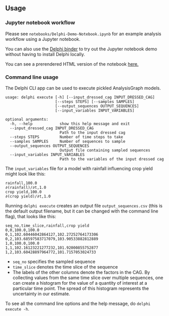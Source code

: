 ## Usage

### Jupyter notebook workflow

Please see `notebooks/Delphi-Demo-Notebook.ipynb` for an example analysis
workflow using a Jupyter notebook.

You can also use the [Delphi binder](https://mybinder.org/v2/gh/ml4ai/delphi/master)
to try out the Jupyter notebook demo without having to install Delphi locally.

You can see a prerendered HTML version of the notebook 
[here.](http://vision.cs.arizona.edu/adarsh/Delphi-Demo-Notebook.html)


### Command line usage

The Delphi CLI app can be used to execute pickled AnalysisGraph models.

```
usage: delphi execute [-h] [--input_dressed_cag INPUT_DRESSED_CAG]
                      [--steps STEPS] [--samples SAMPLES]
                      [--output_sequences OUTPUT_SEQUENCES]
                      [--input_variables INPUT_VARIABLES]

optional arguments:
  -h, --help            show this help message and exit
  --input_dressed_cag INPUT_DRESSED_CAG
                        Path to the input dressed cag
  --steps STEPS         Number of time steps to take
  --samples SAMPLES     Number of sequences to sample
  --output_sequences OUTPUT_SEQUENCES
                        Output file containing sampled sequences
  --input_variables INPUT_VARIABLES
                        Path to the variables of the input dressed cag
```

The `input_variables` file for a model with rainfall influencing crop yield
might look like this:

```
rainfall,100.0
∂(rainfall)/∂t,1.0
crop yield,100.0
∂(crop yield)/∂t,1.0
```

Running `delphi execute` creates an output file `output_sequences.csv` (this
is the default output filename, but it can be changed with
the command line flag), that looks like this:

```
seq_no,time_slice,rainfall,crop yield
0,0,100.0,100.0
0,1,102.60446042864127,102.27252764173306
0,2,103.68597583717079,103.90533882812889
1,0,100.0,100.0
1,1,102.16123221277232,101.92000855752877
1,2,103.60428897964772,101.7157053024733
```

- `seq_no` specifies the sampled sequence
- `time_slice` denotes the time slice of the sequence
- The labels of the other columns denote the factors in the CAG. By collecting
    values from the same time slice over multiple sequences, one can create a
    histogram for the value of a quantity of interest at a particular time
    point. The spread of this histogram represents the uncertainty in our
    estimate.

To see all the command line options and the help message, do `delphi execute -h`.
